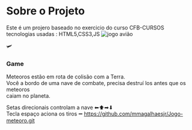 # Sobre o Projeto
Este é um projero baseado no exercicio do curso CFB-CURSOS <br>
tecnologias usadas : HTML5,CSS3,JS
![jogo avião](https://user-images.githubusercontent.com/93000364/151247450-058635e7-c0cb-45b6-9e06-bd4d7c702efe.png) <br>

🛩<h3>Game</h3> 
Meteoros estão em rota de colisão com a Terra.<br>
Você a bordo de uma nave de combate, precisa destruí los antes que os meteoros <br>
caiam no planeta.

Setas direcionais controlam a nave ⬅⬆➡⬇ <br>
Tecla espaço aciona os tiros ➖
https://github.com/mmagalhaesjr/Jogo-meteoro.git
 
 
